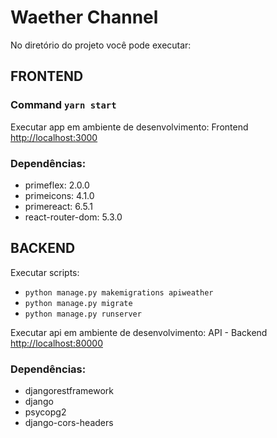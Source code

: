 # Waether Channel

No diretório do projeto você pode executar:

## FRONTEND
### Command `yarn start`

Executar app em ambiente de desenvolvimento:
Frontend [http://localhost:3000](http://localhost:3000)

### Dependências:
- primeflex: 2.0.0
- primeicons: 4.1.0
- primereact: 6.5.1
- react-router-dom: 5.3.0

## BACKEND
Executar scripts:
- `python manage.py makemigrations apiweather`
- `python manage.py migrate`  
- `python manage.py runserver`

Executar api em ambiente de desenvolvimento:
API - Backend [http://localhost:80000](http://localhost:80000)
### Dependências:
- djangorestframework
- django
- psycopg2
- django-cors-headers
